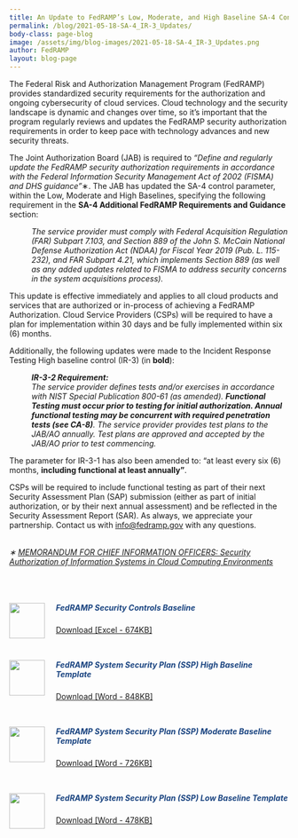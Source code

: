 ```yaml
---
title: An Update to FedRAMP’s Low, Moderate, and High Baseline SA-4 Controls and IR-3 High Baseline
permalink: /blog/2021-05-18-SA-4_IR-3_Updates/
body-class: page-blog
image: /assets/img/blog-images/2021-05-18-SA-4_IR-3_Updates.png
author: FedRAMP
layout: blog-page
---
```

The Federal Risk and Authorization Management Program (FedRAMP) provides standardized security requirements for the authorization and ongoing cybersecurity of cloud services. Cloud technology and the security landscape is dynamic and changes over time, so it’s important that the program regularly reviews and updates the FedRAMP security authorization requirements in order to keep pace with technology advances and new security threats. 

The Joint Authorization Board (JAB) is required to <em>“Define and regularly update the FedRAMP security authorization requirements in accordance with the Federal Information Security Management Act of 2002 (FISMA) and DHS guidance”</em>&#8727;. The JAB has updated the SA-4 control parameter, within the Low, Moderate and High Baselines, specifying the following requirement in the <strong>SA-4 Additional FedRAMP Requirements and Guidance</strong> section: 
<dl>
<dd><em>The service provider must comply with Federal Acquisition Regulation (FAR) Subpart 7.103, and Section 889 of the John S. McCain National Defense Authorization Act (NDAA) for Fiscal Year 2019 (Pub. L. 115-232), and FAR Subpart 4.21, which implements Section 889 (as well as any added updates related to FISMA to address security concerns in the system acquisitions process).</em></dd></dl>

This update is effective immediately and applies to all cloud products and services that are authorized or in-process of achieving a FedRAMP Authorization. Cloud Service Providers (CSPs) will be required to have a plan for implementation within 30 days and be fully implemented within six (6) months. 
 
Additionally, the following updates were made to the Incident Response Testing High baseline control (IR-3) (in <strong>bold</strong>):
<dl>
<dd><em><strong>IR-3-2 Requirement:</strong><br>
The service provider defines tests and/or exercises in accordance with NIST Special Publication 800-61 (as amended). <strong>Functional Testing must occur prior to testing for initial authorization. Annual functional testing may be concurrent with required penetration tests (see CA-8)</strong>. The service provider provides test plans to the JAB/AO annually. Test plans are approved and accepted by the JAB/AO prior to test commencing.</em></dd></dl>

The parameter for IR-3-1 has also been amended to: “at least every six (6) months, <strong>including functional at least annually”</strong>.

CSPs will be required to include functional testing as part of their next Security Assessment Plan (SAP) submission (either as part of initial authorization, or by their next annual assessment) and be reflected in the Security Assessment Report (SAR). As always, we appreciate your partnership. Contact us with <a href="mailto:info@fedramp.gov" title="email FedRAMP" target="_blank">info@fedramp.gov</a> with any questions.

<p style="margin-top:32px; font-size:14px;"><em>&#8727; <a href="https://www.fedramp.gov/assets/resources/documents/FedRAMP_Policy_Memo.pdf" target="_blank">MEMORANDUM FOR CHIEF INFORMATION OFFICERS: Security Authorization of Information Systems in Cloud Computing Environments</a></em></p>





<div style="padding-top:32px;padding-bottom:32px">


<div style="padding-bottom:12px">
  <div> <img width="64px" height="auto" style="float: left; margin-right: 20px;" src= "{{site.baseurl}}/assets/img/auth-excel-download.svg"  alt=""> </div>
  <div>
    <h5 style="color:#1a4480">FedRAMP Security Controls Baseline</h5>
    <p><a class="auth-resources-download"  href="{{site.baseurl}}/assets/resources/documents/FedRAMP_Security_Controls_Baseline.xlsx" target="_blank">Download [Excel - 674KB]</a></p>
  </div>
</div>


<div style="padding-bottom:12px">
  <div> <img width="64px" height="auto" style="float: left; margin-right: 20px;" src= "{{site.baseurl}}/assets/img/auth-doc-download.svg"  alt=""> </div>
  <div>
    <h5 style="color:#1a4480">FedRAMP System Security Plan (SSP) High Baseline Template</h5>
    <p><a class="auth-resources-download"  href="{{site.baseurl}}/assets/resources/templates/FedRAMP-SSP-High-Baseline-Template.docx" target="_blank">Download [Word - 848KB]</a></p>
  </div>
</div>


<div style="padding-bottom:12px">
  <div> <img width="64px" height="auto" style="float: left; margin-right: 20px;" src= "{{site.baseurl}}/assets/img/auth-doc-download.svg"  alt=""> </div>
  <div>
    <h5 style="color:#1a4480">FedRAMP System Security Plan (SSP) Moderate Baseline Template</h5>
    <p><a class="auth-resources-download"  href="{{site.baseurl}}/assets/resources/templates/FedRAMP-SSP-Moderate-Baseline-Template.docx" target="_blank">Download [Word - 726KB]</a></p>
  </div>
</div>


<div style="padding-bottom:12px">
  <div> <img width="64px" height="auto" style="float: left; margin-right: 20px;" src="{{site.baseurl}}/assets/img/auth-doc-download.svg"  alt=""> </div>
  <div>
    <h5 style="color:#1a4480">FedRAMP System Security Plan (SSP) Low Baseline Template</h5>
    <p><a class="auth-resources-download"  href="{{site.baseurl}}/assets/resources/templates/FedRAMP-SSP-Low-Baseline-Template.docx" target="_blank">Download [Word - 478KB]</a></p>
  </div>
</div>

</div>